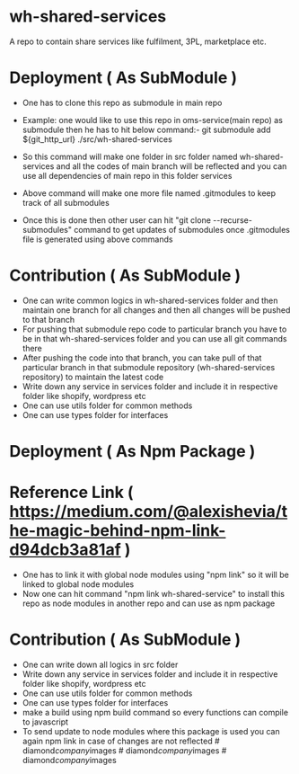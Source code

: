 # wh-shared-services

A repo to contain share services like fulfilment, 3PL, marketplace etc.

# Deployment ( As SubModule )

- One has to clone this repo as submodule in main repo
- Example: one would like to use this repo in oms-service(main repo) as submodule then he has to hit below command:-
  git submodule add ${git_http_url} ./src/wh-shared-services

- So this command will make one folder in src folder named wh-shared-services and all the codes of main branch will be reflected and you can use all dependencies of main repo in this folder services
- Above command will make one more file named .gitmodules to keep track of all submodules
- Once this is done then other user can hit "git clone --recurse-submodules" command to get updates of submodules once 
.gitmodules file is generated using above commands

# Contribution ( As SubModule )

- One can write common logics in wh-shared-services folder and then maintain one branch for all changes and then all changes will be pushed to that branch
- For pushing that submodule repo code to particular branch you have to be in that wh-shared-services folder and you can use all git commands there
- After pushing the code into that branch, you can take pull of that particular branch in that submodule repository (wh-shared-services repository) to maintain the latest code
- Write down any service in services folder and include it in respective folder like shopify, wordpress etc
- One can use utils folder for common methods
- One can use types folder for interfaces

# Deployment ( As Npm Package )
# Reference Link ( https://medium.com/@alexishevia/the-magic-behind-npm-link-d94dcb3a81af )

- One has to link it with global node modules using "npm link" so it will be linked to global node modules
- Now one can hit command "npm link wh-shared-service" to install this repo as node modules in another repo and can use as npm package

# Contribution ( As SubModule )

- One can write down all logics in src folder
- Write down any service in services folder and include it in respective folder like shopify, wordpress etc
- One can use utils folder for common methods
- One can use types folder for interfaces
- make a build using npm build command so every functions can compile to javascript
- To send update to node modules where this package is used you can again npm link in case of changes are not reflected
#   d i a m o n d _ c o m p a n y _ i m a g e s  
 #   d i a m o n d _ c o m p a n y _ i m a g e s  
 #   d i a m o n d _ c o m p a n y _ i m a g e s  
 